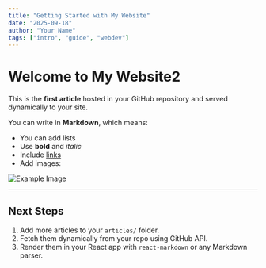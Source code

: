 ```yaml
---
title: "Getting Started with My Website"
date: "2025-09-18"
author: "Your Name"
tags: ["intro", "guide", "webdev"]
---
```


# Welcome to My Website2

This is the **first article** hosted in your GitHub repository and served dynamically to your site.

You can write in **Markdown**, which means:

- You can add lists
- Use **bold** and *italic*
- Include [links](https://example.com)
- Add images:

![Example Image](https://via.placeholder.com/600x200)

---

## Next Steps

1. Add more articles to your `articles/` folder.
2. Fetch them dynamically from your repo using GitHub API.
3. Render them in your React app with `react-markdown` or any Markdown parser.
